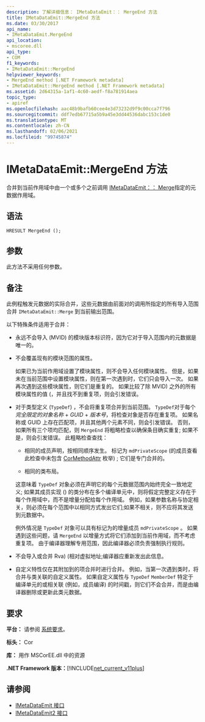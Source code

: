 ```yaml
---
description: 了解详细信息： IMetaDataEmit：： MergeEnd 方法
title: IMetaDataEmit::MergeEnd 方法
ms.date: 03/30/2017
api_name:
- IMetaDataEmit.MergeEnd
api_location:
- mscoree.dll
api_type:
- COM
f1_keywords:
- IMetaDataEmit::MergeEnd
helpviewer_keywords:
- MergeEnd method [.NET Framework metadata]
- IMetaDataEmit::MergeEnd method [.NET Framework metadata]
ms.assetid: 2d64315a-1af1-4c60-aedf-f8a781914aea
topic_type:
- apiref
ms.openlocfilehash: aac48b9bafb60cee4e3d73232d9f9c00cca7f796
ms.sourcegitcommit: ddf7edb67715a5b9a45e3dd44536dabc153c1de0
ms.translationtype: MT
ms.contentlocale: zh-CN
ms.lasthandoff: 02/06/2021
ms.locfileid: "99745874"
---
```

# <a name="imetadataemitmergeend-method"></a>IMetaDataEmit::MergeEnd 方法

合并到当前作用域中由一个或多个之前调用 [IMetaDataEmit：： Merge](imetadataemit-merge-method.md)指定的元数据作用域。

## <a name="syntax"></a>语法

```cppcpp
HRESULT MergeEnd ();
```

## <a name="parameters"></a>参数

此方法不采用任何参数。

## <a name="remarks"></a>备注

此例程触发元数据的实际合并，这些元数据由前面对的调用所指定的所有导入范围合并 `IMetaDataEmit::Merge` 到当前输出范围。

以下特殊条件适用于合并：

- 永远不会导入 (MVID) 的模块版本标识符，因为它对于导入范围内的元数据是唯一的。

- 不会覆盖现有的模块范围的属性。

  如果已为当前作用域设置了模块属性，则不会导入任何模块属性。 但是，如果未在当前范围中设置模块属性，则在第一次遇到时，它们只会导入一次。 如果再次遇到这些模块属性，则它们是重复的。 如果比较了除 MVID) 之外的所有模块属性的值 (，并且找不到重复项，则会引发错误。

- 对于类型定义 (`TypeDef`) ，不会将重复项合并到当前范围。 `TypeDef`对于每个 *完全限定的对象名称*  +  *GUID*  +  *版本号*，将检查对象是否存在重复项。 如果名称或 GUID 上存在匹配项，并且其他两个元素不同，则会引发错误。 否则，如果所有三个项均匹配，则 `MergeEnd` 将粗略检查以确保条目确实重复; 如果不是，则会引发错误。 此粗略检查查找：

  - 相同的成员声明，按相同顺序发生。 标记为 `mdPrivateScope` (的成员查看此检查中未包含 [CorMethodAttr](cormethodattr-enumeration.md) 枚举) ; 它们是专门合并的。

  - 相同的类布局。

  这意味着 `TypeDef` 对象必须在声明它的每个元数据范围内始终完全一致地定义; 如果其成员实现 () 的类分布在多个编译单元中，则将假定完整定义存在于每个作用域中，而不是增量分配给每个作用域。 例如，如果参数名称与协定相关，则必须在每个范围中以相同方式发出它们;如果不相关，则不应将其发送到元数据中。

  例外情况是 `TypeDef` 对象可以具有标记为的增量成员 `mdPrivateScope` 。 如果遇到这些问题，请 `MergeEnd` 以增量方式将它们添加到当前作用域，而不考虑重复项。 由于编译器理解专用范围，因此编译器必须负责强制执行规则。

- 不会导入或合并 Rva)  (相对虚拟地址;编译器应重新发出此信息。

- 自定义特性仅在其附加到的项合并时进行合并。 例如，当第一次遇到类时，将合并与类关联的自定义属性。 如果自定义属性与 `TypeDef` `MemberDef` 特定于编译单元的或相关联 (例如，成员编译) 的时间戳，则它们不会合并，而是由编译器删除或更新此类元数据。

## <a name="requirements"></a>要求

**平台：** 请参阅 [系统要求](../../get-started/system-requirements.md)。

**标头：** Cor

**库：** 用作 MSCorEE.dll 中的资源

**.NET Framework 版本：**[!INCLUDE[net_current_v11plus](../../../../includes/net-current-v11plus-md.md)]

## <a name="see-also"></a>请参阅

- [IMetaDataEmit 接口](imetadataemit-interface.md)
- [IMetaDataEmit2 接口](imetadataemit2-interface.md)
